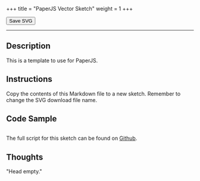 +++
title = "PaperJS Vector Sketch"
weight = 1
+++

<!-- Load the Styling -->
<link rel="stylesheet" href="/styles/style.css" />

<!-- Load the Paper.js library -->
<script type = "text/javascript" src = "../../scripts/libs/paperjs/paper-full.min.js"></script>

<!-- Load the Sketch -->
<script type = "text/paperscript" canvas = "paper-canvas">

/*
 * Title:   PaperJS Sketch No. #
 * Author:  hamzberg
 * Version: 0.0
 * Date:    1 January 2024
 *
 * Description:
 *   -
 */

// Function to export SVG
function exportSVG() {

    // Create a new SVG export item:
    var svg = project.exportSVG({ asString: true });

    // Create a Blob from the SVG string:
    var blob = new Blob([svg], { type: 'image/svg+xml' });

    var currentDate = new Date();

    // Create a download link and trigger the click event:
    var link = document.createElement('a');
    link.href = window.URL.createObjectURL(blob);
    link.download = "temp_" + currentDate.getDate() +
                    "-" + (currentDate.getMonth() + 1) +
                    "-" + currentDate.getFullYear() +
                    "_" + currentDate.getMilliseconds() +
                    ".svg";
    link.click();

}

// Event listener for the export button
document.getElementById('exportButton').addEventListener('click', exportSVG);

</script>

<!-- Insert the Sketch -->
<canvas id="paper-canvas" resize style="width:100%;"></canvas>

<div id="dom-gui">
    <button id="exportButton"> Save SVG </button>
</div>

<hr>

## Description

This is a template to use for PaperJS.

## Instructions

Copy the contents of this Markdown file to a new sketch. Remember to change the SVG download file name.

## Code Sample

```javascript

```

The full script for this sketch can be found on [Github](https://github.com/hamzberg/cc-site).

## Thoughts

"Head empty."

